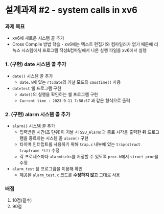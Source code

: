 # 설계과제 #2 - system calls in xv6

### 과제 목표

* xv6에 새로운 시스템 콜 추가
* Cross Compile 방법 학습 - xv6에는 텍스트 편집기와 컴파일러가 없기 때문에 리눅스 시스템에서 프로그램 작성&컴파일해서 나온 실행 파일을 xv6에서 실행

### 1. (구현) date 시스템 콜 추가

* `date()` 시스템 콜 추가
  * `date.h`에 있는 `rtcdate`와 커널 모드의 `cmostime()` 사용
* `datetest` 쉘 프로그램 구현
  * `date()`의 실행을 확인하는 쉘 프로그램 구현
  * `Current time : 2023-9-11 7:58:57` 과 같은 형식으로 출력

### 2. (구현) alarm 시스템 콜 추가

* `alarm()` 시스템 콜 추가
  * 입력받은 시간(초 단위)이 지날 시 `SSU_Alarm!`과 종료 시각을 출력한 뒤 프로그램을 종료하는 시스템 콜 `alarm()` 구현
  * 타이머 인터럽트를 사용하기 위해 `trap.c` 내부에 있는 `trap(struct trapframe *tf)` 수정
  * 각 프로세스마다 `alarmticks`를 저장할 수 있도록  `proc.h`에서 `struct proc`을 수정
* `alarm_test` 쉘 프로그램을 이용해 확인
  * 제공된 `alarm_test.c` 코드를 **수정하지 않고** 그대로 사용

### 배점

1. 10점(필수)
2. 90점
